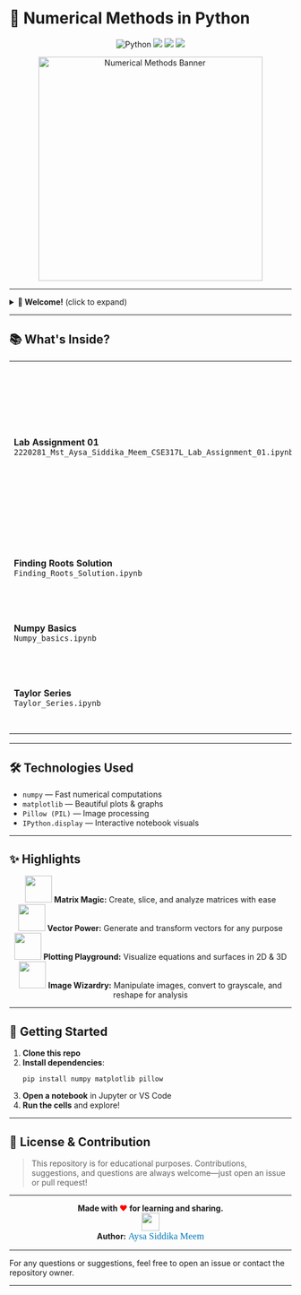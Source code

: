# 🚀 Numerical Methods in Python

<p align="center">
  <img src="https://img.shields.io/badge/Python-3.8%2B-blue?logo=python" alt="Python">
  <img src="https://img.shields.io/badge/Jupyter-Notebook-orange?logo=jupyter">
  <img src="https://img.shields.io/badge/NumPy-Enabled-blueviolet?logo=numpy">
  <img src="https://img.shields.io/badge/Matplotlib-Visualizations-green?logo=matplotlib">
</p>

<div align="center">
  <img src="https://user-images.githubusercontent.com/25181517/183911547-990692bc-8411-4f3e-8c1e-2f1a7f2b6a9c.png" width="400" alt="Numerical Methods Banner">
</div>

---

<details>
<summary><strong>🌟 Welcome!</strong> (click to expand)</summary>

Numerical Methods in Python is your interactive playground for learning, experimenting, and visualizing mathematical concepts. Whether you're a student, educator, or enthusiast, you'll find something to spark your curiosity!

</details>

---

## 📚 What's Inside?

<table>
  <tr>
    <td><strong>Lab Assignment 01</strong><br><code>2220281_Mst_Aysa_Siddika_Meem_CSE317L_Lab_Assignment_01.ipynb</code></td>
    <td>Random matrix generation<br>Row & column operations<br>Vector creation & manipulation<br>Block matrix math<br>2D & 3D plotting<br>Image processing</td>
  </tr>
  <tr>
    <td><strong>Finding Roots Solution</strong><br><code>Finding_Roots_Solution.ipynb</code></td>
    <td>Algorithms for finding roots of equations <em>(coming soon)</em></td>
  </tr>
  <tr>
    <td><strong>Numpy Basics</strong><br><code>Numpy_basics.ipynb</code></td>
    <td>Essential NumPy operations <em>(coming soon)</em></td>
  </tr>
  <tr>
    <td><strong>Taylor Series</strong><br><code>Taylor_Series.ipynb</code></td>
    <td>Taylor series expansion and applications <em>(coming soon)</em></td>
  </tr>
</table>

---

## 🛠️ Technologies Used

<ul>
  <li><code>numpy</code> — Fast numerical computations</li>
  <li><code>matplotlib</code> — Beautiful plots & graphs</li>
  <li><code>Pillow (PIL)</code> — Image processing</li>
  <li><code>IPython.display</code> — Interactive notebook visuals</li>
</ul>

---

## ✨ Highlights

<div align="center">
<img src="https://img.icons8.com/color/96/000000/matrix.png" width="48"/> <b>Matrix Magic:</b> Create, slice, and analyze matrices with ease<br>
<img src="https://img.icons8.com/color/96/000000/vector.png" width="48"/> <b>Vector Power:</b> Generate and transform vectors for any purpose<br>
<img src="https://img.icons8.com/color/96/000000/combo-chart.png" width="48"/> <b>Plotting Playground:</b> Visualize equations and surfaces in 2D & 3D<br>
<img src="https://img.icons8.com/color/96/000000/image.png" width="48"/> <b>Image Wizardry:</b> Manipulate images, convert to grayscale, and reshape for analysis
</div>

---

## 🚦 Getting Started

<ol>
  <li><b>Clone this repo</b></li>
  <li><b>Install dependencies</b>:
    <pre><code>pip install numpy matplotlib pillow</code></pre>
  </li>
  <li><b>Open a notebook</b> in Jupyter or VS Code</li>
  <li><b>Run the cells</b> and explore!</li>
</ol>

---

## 📖 License & Contribution

<blockquote>
This repository is for educational purposes. Contributions, suggestions, and questions are always welcome—just open an issue or pull request!
</blockquote>

---

<p align="center">
  <b>Made with <span style="color:red;">❤️</span> for learning and sharing.</b><br>
  <img src="https://img.icons8.com/color/48/000000/student-male--v2.png" width="32"/> <br>
  <b>Author:</b> <span style="font-size:1.2em; color:#0077b6; font-family:cursive;">Aysa Siddika Meem</span>
</p>

---

For any questions or suggestions, feel free to open an issue or contact the repository owner.

</p>

---
